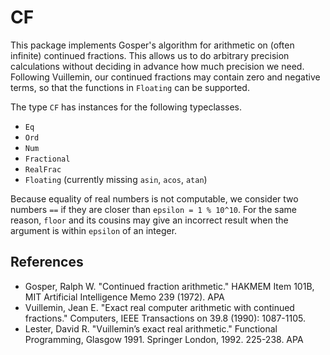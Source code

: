 CF
==

This package implements Gosper's algorithm for arithmetic on (often
infinite) continued fractions. This allows us to do arbitrary
precision calculations without deciding in advance how much precision
we need. Following Vuillemin, our continued fractions may contain zero
and negative terms, so that the functions in `Floating` can be
supported.

The type `CF` has instances for the following typeclasses.
* `Eq`
* `Ord`
* `Num`
* `Fractional`
* `RealFrac`
* `Floating` (currently missing `asin`, `acos`, `atan`)

Because equality of real numbers is not computable, we consider two
numbers `==` if they are closer than `epsilon = 1 % 10^10`. For the
same reason, `floor` and its cousins may give an incorrect result when
the argument is within `epsilon` of an integer.

References
----------

* Gosper, Ralph W. "Continued fraction arithmetic." HAKMEM Item 101B, MIT Artificial Intelligence Memo 239 (1972). APA
* Vuillemin, Jean E. "Exact real computer arithmetic with continued fractions." Computers, IEEE Transactions on 39.8 (1990): 1087-1105.
* Lester, David R. "Vuillemin’s exact real arithmetic." Functional Programming, Glasgow 1991. Springer London, 1992. 225-238. APA
